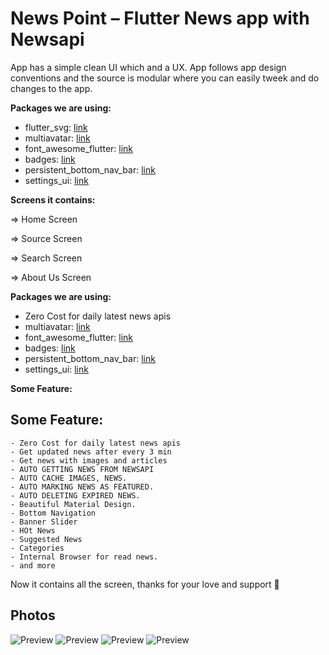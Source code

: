 # News Point – Flutter News app with Newsapi

App has a simple clean UI which and a UX. App follows app design conventions and the source is modular where you can easily tweek and do changes to the app.

**Packages we are using:**

- flutter_svg: [link](https://pub.dev/packages/flutter_svg)
- multiavatar: [link](https://pub.dev/packages/multiavatar)
- font_awesome_flutter: [link](https://pub.dev/packages/font_awesome_flutter)
- badges: [link](https://pub.dev/packages/badges)
- persistent_bottom_nav_bar: [link](https://pub.dev/packages/persistent_bottom_nav_bar)
- settings_ui: [link](https://pub.dev/packages/settings_ui)


**Screens it contains:**

=> Home Screen

=> Source Screen

=> Search Screen

=> About Us Screen

**Packages we are using:**

- Zero Cost for daily latest news apis
- multiavatar: [link](https://pub.dev/packages/multiavatar)
- font_awesome_flutter: [link](https://pub.dev/packages/font_awesome_flutter)
- badges: [link](https://pub.dev/packages/badges)
- persistent_bottom_nav_bar: [link](https://pub.dev/packages/persistent_bottom_nav_bar)
- settings_ui: [link](https://pub.dev/packages/settings_ui)

**Some Feature:**
## Some Feature:

    - Zero Cost for daily latest news apis
    - Get updated news after every 3 min
    - Get news with images and articles
    - AUTO GETTING NEWS FROM NEWSAPI
    - AUTO CACHE IMAGES, NEWS.
    - AUTO MARKING NEWS AS FEATURED.
    - AUTO DELETING EXPIRED NEWS.
    - Beautiful Material Design.
    - Bottom Navigation
    - Banner Slider
    - HOt News
    - Suggested News
    - Categories
    - Internal Browser for read news.
    - and more

Now it contains all the screen, thanks for your love and support 🙏 

## Photos
![Preview](/Ui11.png)
![Preview](Ui22.png)
![Preview](Ui33.png)
![Preview](Ui44.png)

